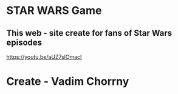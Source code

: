 # STAR WARS Game

## This web - site create for fans of Star Wars episodes

https://youtu.be/aUZ7slOmacI

# Create - Vadim Chorrny

